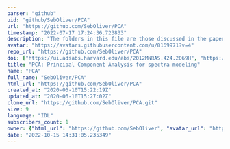 ```yaml
---
parser: "github"
uid: "github/SebOliver/PCA"
url: "https://github.com/SebOliver/PCA"
timestamp: "2022-07-17 17:24:36.723833"
description: "The folders in this file are those discussed in the paper: Principal Component Analysis and Radiative Transfer modelling of Spitzer IRS Spectra of Ultra Luminous Infrared Galaxies  Hurley et al. 2012 Monthly Notices of the Royal Astronomical Society, 424 (3). pp. 2069-2078. ISSN 0035-8711 "
avatar: "https://avatars.githubusercontent.com/u/8169971?v=4"
repo_url: "https://github.com/SebOliver/PCA"
doi: ["https://ui.adsabs.harvard.edu/abs/2012MNRAS.424.2069H", "https://ui.adsabs.harvard.edu/abs/2012ascl.soft07012H/abstract"]
title: "PCA: Principal Component Analysis for spectra modeling"
name: "PCA"
full_name: "SebOliver/PCA"
html_url: "https://github.com/SebOliver/PCA"
created_at: "2020-06-10T15:22:19Z"
updated_at: "2020-06-10T15:27:02Z"
clone_url: "https://github.com/SebOliver/PCA.git"
size: 9
language: "IDL"
subscribers_count: 1
owner: {"html_url": "https://github.com/SebOliver", "avatar_url": "https://avatars.githubusercontent.com/u/8169971?v=4", "login": "SebOliver", "type": "User"}
date: "2022-10-15 14:31:05.235349"
---
```

